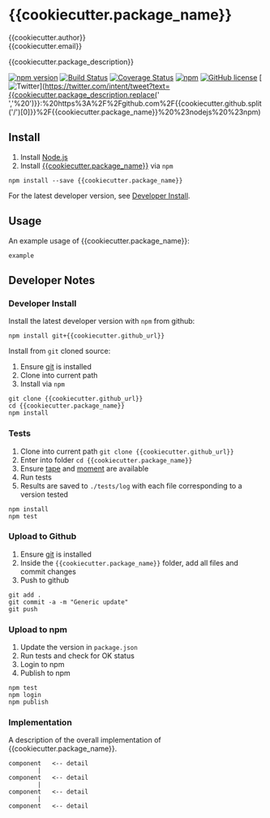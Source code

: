 # {{cookiecutter.package_name}}

{{cookiecutter.author}}  
{{cookiecutter.email}}  

{{cookiecutter.package_description}}

[![npm version](https://badge.fury.io/js/{{cookiecutter.package_name}}.svg)](https://badge.fury.io/js/{{cookiecutter.package_name}})
[![Build Status](https://travis-ci.org/rrwen/{{cookiecutter.github_short}}.svg?branch=master)](https://travis-ci.org/{{cookiecutter.github_short}})
[![Coverage Status](https://coveralls.io/repos/github/{{cookiecutter.github_short}}/badge.svg?branch=master)](https://coveralls.io/github/{{cookiecutter.github_short}}?branch=master)
[![npm](https://img.shields.io/npm/dt/{{cookiecutter.package_name}}.svg)](https://www.npmjs.com/package/{{cookiecutter.package_name}})
[![GitHub license](https://img.shields.io/github/license/{{cookiecutter.github_short}}.svg)](https://github.com/{{cookiecutter.github_short}}/blob/master/LICENSE)
[![Twitter](https://img.shields.io/twitter/url/https/github.com/{{cookiecutter.github_short}}.svg?style=social)](https://twitter.com/intent/tweet?text={{cookiecutter.package_description.replace(' ','%20')}}:%20https%3A%2F%2Fgithub.com%2F{{cookiecutter.github.split('/')[0]}}%2F{{cookiecutter.package_name}}%20%23nodejs%20%23npm)

## Install

1. Install [Node.js](https://nodejs.org/en/)
2. Install [{{cookiecutter.package_name}}](https://www.npmjs.com/package/{{cookiecutter.package_name}}) via `npm`

```
npm install --save {{cookiecutter.package_name}}
```

For the latest developer version, see [Developer Install](#developer-install).

## Usage

An example usage of {{cookiecutter.package_name}}:

```
example
```

## Developer Notes

### Developer Install

Install the latest developer version with `npm` from github:

```
npm install git+{{cookiecutter.github_url}}
```
  
Install from `git` cloned source:

1. Ensure [git](https://git-scm.com/) is installed
2. Clone into current path
3. Install via `npm`

```
git clone {{cookiecutter.github_url}}
cd {{cookiecutter.package_name}}
npm install
```

### Tests

1. Clone into current path `git clone {{cookiecutter.github_url}}`
2. Enter into folder `cd {{cookiecutter.package_name}}`
3. Ensure [tape](https://www.npmjs.com/package/tape) and [moment](https://www.npmjs.com/package/moment) are available
4. Run tests
5. Results are saved to `./tests/log` with each file corresponding to a version tested

```
npm install
npm test
```

### Upload to Github

1. Ensure [git](https://git-scm.com/) is installed
2. Inside the `{{cookiecutter.package_name}}` folder, add all files and commit changes
3. Push to github

```
git add .
git commit -a -m "Generic update"
git push
```

### Upload to npm

1. Update the version in `package.json`
2. Run tests and check for OK status
3. Login to npm
4. Publish to npm

```
npm test
npm login
npm publish
```

### Implementation

A description of the overall implementation of {{cookiecutter.package_name}}.

```
component   <-- detail
        |
component   <-- detail
        |
component   <-- detail
        |
component   <-- detail
```
